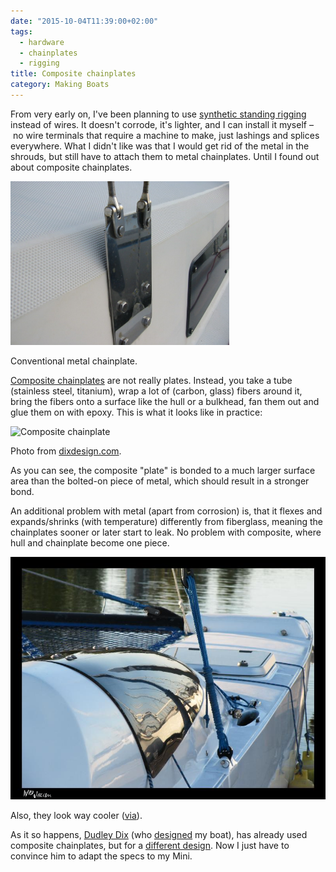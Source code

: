 ```yaml
---
date: "2015-10-04T11:39:00+02:00"
tags:
  - hardware
  - chainplates
  - rigging
title: Composite chainplates
category: Making Boats
---
```


From very early on, I've been planning to use [synthetic standing rigging](/2014/08/06/dynex-dux-fiber-rigging-after-6-000-sea-miles.html) instead of wires. It doesn't corrode, it's lighter, and I can install it myself – no wire terminals that require a machine to make, just lashings and splices everywhere. What I didn't like was that I would get rid of the metal in the shrouds, but still have to attach them to metal chainplates. Until I found out about composite chainplates.

<img src="/assets/photos/chainplate.jpg" width="350" alt="metal chainplate">

Conventional metal chainplate.

[Composite chainplates](https://www.morganscloud.com/2013/01/27/a-better-chain-plate/) are not really plates. Instead, you take a tube (stainless steel, titanium), wrap a lot of (carbon, glass) fibers around it, bring the fibers onto a surface like the hull or a bulkhead, fan them out and glue them on with epoxy. This is what it looks like in practice:

![Composite chainplate](/photos/composite-chainplate.jpg)

Photo from [dixdesign.com](http://www.dixdesign.com/dh550%20build3.htm).

As you can see, the composite "plate" is bonded to a much larger surface area than the bolted-on piece of metal, which should result in a stronger bond.

An additional problem with metal (apart from corrosion) is, that it flexes and expands/shrinks (with temperature) differently from fiberglass, meaning the chainplates sooner or later start to leak. No problem with composite, where hull and chainplate become one piece.

<img src="/assets/photos/synthetic-shrouds.jpg" width="550" alt="Synthetic chainplates and shrouds">

Also, they look way cooler ([via](http://stiletto.wildjibe.com/portfolio/Port_2012/photo_23.jpg)).

As it so happens, [Dudley Dix](http://www.dixdesign.com/) (who [designed](http://www.dixdesign.com/didiminiMk3.htm) my boat), has already used composite chainplates, but for a [different design](http://www.dixdesign.com/55cat.htm). Now I just have to convince him to adapt the specs to my Mini.
